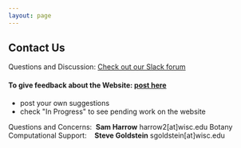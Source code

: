 ```yaml
---
layout: page
---
```


## Contact Us

Questions and Discussion: [Check out our Slack forum](https://uwcomps.slack.com/)

#### **To give feedback about the Website: [post here](https://github.com/uw-madison-comps/uw-madison-comps.github.io/issues)** 
- post your own suggestions
- check "In Progress" to see pending work on the website


Questions and Concerns:&nbsp;&nbsp;**Sam Harrow** harrow2[at]wisc.edu
Botany Computational Support:&nbsp; &nbsp; **Steve Goldstein** sgoldstein[at]wisc.edu  
